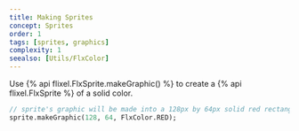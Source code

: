 ```yaml
---
title: Making Sprites
concept: Sprites
order: 1
tags: [sprites, graphics]
complexity: 1
seealso: [Utils/FlxColor]
---
```

Use {% api flixel.FlxSprite.makeGraphic() %} to create a {% api flixel.FlxSprite %} of a solid color.

```haxe
// sprite's graphic will be made into a 128px by 64px solid red rectangle
sprite.makeGraphic(128, 64, FlxColor.RED);
```
